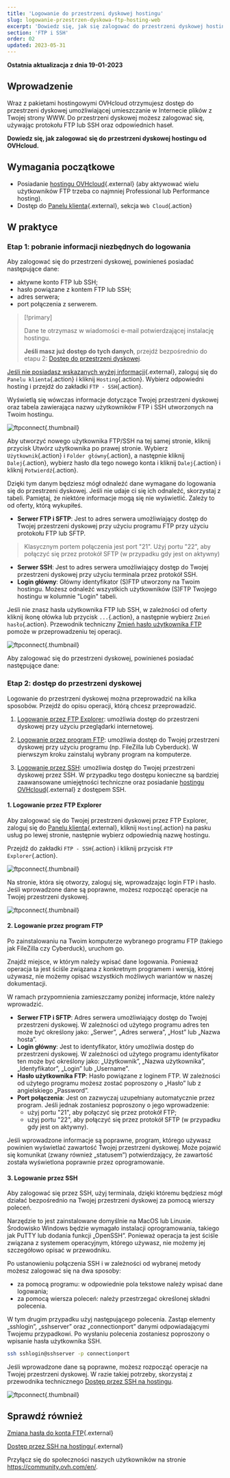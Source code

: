 ```yaml
---
title: 'Logowanie do przestrzeni dyskowej hostingu'
slug: logowanie-przestrzen-dyskowa-ftp-hosting-web
excerpt: 'Dowiedz się, jak się zalogować do przestrzeni dyskowej hostingu od OVHcloud'
section: 'FTP i SSH'
order: 02
updated: 2023-05-31
---
```


**Ostatnia aktualizacja z dnia 19-01-2023**

## Wprowadzenie 

Wraz z pakietami hostingowymi OVHcloud otrzymujesz dostęp do przestrzeni dyskowej umożliwiającej umieszczanie w Internecie plików z Twojej strony WWW. Do przestrzeni dyskowej możesz zalogować się, używając protokołu FTP lub SSH oraz odpowiednich haseł.

**Dowiedz się, jak zalogować się do przestrzeni dyskowej hostingu od OVHcloud.**

## Wymagania początkowe

- Posiadanie [hostingu OVHcloud](https://www.ovhcloud.com/pl/web-hosting/){.external} (aby aktywować wielu użytkowników FTP trzeba co najmniej Professional lub Performance hosting).
- Dostęp do [Panelu klienta](https://www.ovh.com/auth/?action=gotomanager&from=https://www.ovh.pl/&ovhSubsidiary=pl){.external}, sekcja `Web Cloud`{.action}

## W praktyce

### Etap 1: pobranie informacji niezbędnych do logowania

Aby zalogować się do przestrzeni dyskowej, powinieneś posiadać następujące dane:

- aktywne konto FTP lub SSH;
- hasło powiązane z kontem FTP lub SSH;
- adres serwera;
- port połączenia z serwerem.

> [!primary]
>
> Dane te otrzymasz w wiadomości e-mail potwierdzającej instalację hostingu.
>
> **Jeśli masz już dostęp do tych danych**, przejdź bezpośrednio do etapu 2: [Dostęp do przestrzeni dyskowej](./#etap-2-dostep-do-przestrzeni-dyskowej).
> 

[Jeśli nie posiadasz wskazanych wyżej informacji](https://www.ovh.com/auth/?action=gotomanager&from=https://www.ovh.pl/&ovhSubsidiary=pl){.external}, zaloguj się do `Panelu klienta`{.action} i kliknij `Hosting`{.action}. Wybierz odpowiedni hosting i przejdź do zakładki `FTP - SSH`{.action}. 

Wyświetlą się wówczas informacje dotyczące Twojej przestrzeni dyskowej oraz tabela zawierająca nazwy użytkowników FTP i SSH utworzonych na Twoim hostingu.

![ftpconnect](images/connect-ftp-step1.png){.thumbnail}

Aby utworzyć nowego użytkownika FTP/SSH na tej samej stronie, kliknij przycisk Utwórz użytkownika po prawej stronie.
Wybierz `Użytkownik`{.action} i `Folder główny`{.action}, a następnie kliknij `Dalej`{.action}, wybierz hasło dla tego nowego konta i kliknij `Dalej`{.action} i kliknij `Potwierdź`{.action}.

Dzięki tym danym będziesz mógł odnaleźć dane wymagane do logowania się do przestrzeni dyskowej. Jeśli nie udaje ci się ich odnaleźć, skorzystaj z tabeli. Pamiętaj, że niektóre informacje mogą się nie wyświetlić. Zależy to od oferty, którą wykupiłeś.

- **Serwer FTP i SFTP**: Jest to adres serwera umożliwiający dostęp do Twojej przestrzeni dyskowej przy użyciu programu FTP przy użyciu protokołu FTP lub SFTP.

> Klasycznym portem połączenia jest port "21". Użyj portu "22", aby połączyć się przez protokół SFTP (w przypadku gdy jest on aktywny)

- **Serwer SSH**: Jest to adres serwera umożliwiający dostęp do Twojej przestrzeni dyskowej przy użyciu terminala przez protokół SSH.
- **Login główny**: Główny identyfikator (S)FTP utworzony na Twoim hostingu. Możesz odnaleźć wszystkich użytkowników (S)FTP Twojego hostingu w kolumnie "Login" tabeli.

Jeśli nie znasz hasła użytkownika FTP lub SSH, w zależności od oferty kliknij ikonę ołówka lub przycisk `...`{.action}, a następnie wybierz `Zmień hasło`{.action}. Przewodnik techniczny [Zmień hasło użytkownika FTP](https://docs.ovh.com/pl/hosting/zmiana-hasla-konto-ftp/) pomoże w przeprowadzeniu tej operacji.

![ftpconnect](images/connect-ftp-step2.png){.thumbnail}

Aby zalogować się do przestrzeni dyskowej, powinieneś posiadać następujące dane:

### Etap 2: dostęp do przestrzeni dyskowej

Logowanie do przestrzeni dyskowej można przeprowadzić na kilka sposobów. Przejdź do opisu operacji, którą chcesz przeprowadzić.

1. [Logowanie przez FTP Explorer](#ftpexplorer): umożliwia dostęp do przestrzeni dyskowej przy użyciu przeglądarki internetowej.

2. [Logowanie przez program FTP](#ftpsoftware): umożliwia dostęp do Twojej przestrzeni dyskowej przy użyciu programu (np. FileZilla lub Cyberduck). W pierwszym kroku zainstaluj wybrany program na komputerze.

3. [Logowanie przez SSH](#ssh): umożliwia dostęp do Twojej przestrzeni dyskowej przez SSH. W przypadku tego dostępu konieczne są bardziej zaawansowane umiejętności techniczne oraz posiadanie [hostingu OVHcloud](https://www.ovhcloud.com/pl/web-hosting/){.external} z dostępem SSH.

#### 1. Logowanie przez FTP Explorer <a name="ftpexplorer"></a>

Aby zalogować się do Twojej przestrzeni dyskowej przez FTP Explorer, zaloguj się do [Panelu klienta](https://www.ovh.com/auth/?action=gotomanager&from=https://www.ovh.pl/&ovhSubsidiary=pl){.external}, kliknij `Hosting`{.action} na pasku usług po lewej stronie, następnie wybierz odpowiednią nazwę hostingu. 

Przejdź do zakładki `FTP - SSH`{.action} i kliknij przycisk `FTP Explorer`{.action}. 

![ftpconnect](images/connect-ftp-step3.png){.thumbnail}

Na stronie, która się otworzy, zaloguj się, wprowadzając login FTP i hasło. Jeśli wprowadzone dane są poprawne, możesz rozpocząć operacje na Twojej przestrzeni dyskowej.

![ftpconnect](images/connect-ftp-step4.png){.thumbnail}

#### 2. Logowanie przez program FTP <a name="ftpsoftware"></a>

Po zainstalowaniu na Twoim komputerze wybranego programu FTP (takiego jak FileZilla czy Cyberduck), uruchom go. 

Znajdź miejsce, w którym należy wpisać dane logowania. Ponieważ operacja ta jest ściśle związana z konkretnym programem i wersją, której używasz, nie możemy opisać wszystkich możliwych wariantów w naszej dokumentacji.

W ramach przypomnienia zamieszczamy poniżej informacje, które należy wprowadzić.

- **Serwer FTP i SFTP**: Adres serwera umożliwiający dostęp do Twojej przestrzeni dyskowej. W zależności od użytego programu adres ten może być określony jako: „Serwer”, „Adres serwera”, „Host” lub „Nazwa hosta”.
- **Login główny**: Jest to identyfikator, który umożliwia dostęp do przestrzeni dyskowej. W zależności od użytego programu identyfikator ten może być określony jako: „Użytkownik”, „Nazwa użytkownika”, „Identyfikator”, „Login” lub „Username”.
- **Hasło użytkownika FTP**: Hasło powiązane z loginem FTP. W zależności od użytego programu możesz zostać poproszony o „Hasło” lub z angielskiego „Password”.
- **Port połączenia**: Jest on zazwyczaj uzupełniany automatycznie przez program. Jeśli jednak zostaniesz poproszony o jego wprowadzenie:
    - użyj portu "21", aby połączyć się przez protokół FTP;
    - użyj portu "22", aby połączyć się przez protokół SFTP (w przypadku gdy jest on aktywny).

Jeśli wprowadzone informacje są poprawne, program, którego używasz powinien wyświetlać zawartość Twojej przestrzeni dyskowej. Może pojawić się komunikat (zwany również „statusem”) potwierdzający, że zawartość została wyświetlona poprawnie przez oprogramowanie.

#### 3. Logowanie przez SSH <a name="ssh"></a>

Aby zalogować się przez SSH, użyj terminala, dzięki któremu będziesz mógł działać bezpośrednio na Twojej przestrzeni dyskowej za pomocą wierszy poleceń.

Narzędzie to jest zainstalowane domyślnie na MacOS lub Linuxie. Środowisko Windows będzie wymagało instalacji oprogramowania, takiego jak PuTTY lub dodania funkcji „OpenSSH”. Ponieważ operacja ta jest ściśle związana z systemem operacyjnym, którego używasz, nie możemy jej szczegółowo opisać w przewodniku.

Po ustanowieniu połączenia SSH i w zależności od wybranej metody możesz zalogować się na dwa sposoby: 

- za pomocą programu: w odpowiednie pola tekstowe należy wpisać dane logowania;
- za pomocą wiersza poleceń: należy przestrzegać określonej składni polecenia.

W tym drugim przypadku użyj następującego polecenia. Zastąp elementy „sshlogin”, „sshserver” oraz „connectionport” danymi odpowiadającymi Twojemu przypadkowi. Po wysłaniu polecenia zostaniesz poproszony o wpisanie hasła użytkownika SSH.

```bash
ssh sshlogin@sshserver -p connectionport
```

Jeśli wprowadzone dane są poprawne, możesz rozpocząć operacje na Twojej przestrzeni dyskowej. W razie takiej potrzeby, skorzystaj z przewodnika technicznego [Dostęp przez SSH na hostingu](../hosting_www_ssh_na_hostingu/).

![ftpconnect](images/connect-ftp-step5.png){.thumbnail}

## Sprawdź również

[Zmiana hasła do konta FTP](../zmiana-hasla-konto-ftp/){.external}

[Dostęp przez SSH na hostingu](../hosting_www_ssh_na_hostingu/){.external}

Przyłącz się do społeczności naszych użytkowników na stronie <https://community.ovh.com/en/>.